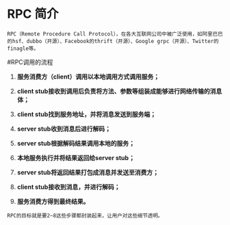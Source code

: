 # RPC 简介
```
RPC（Remote Procedure Call Protocol），在各大互联网公司中被广泛使用，如阿里巴巴的hsf、dubbo（开源）、Facebook的thrift（开源）、Google grpc（开源）、Twitter的finagle等。
```

#RPC调用的流程
1. **服务消费方（client）调用以本地调用方式调用服务；**

2. **client stub接收到调用后负责将方法、参数等组装成能够进行网络传输的消息体；**

3. **client stub找到服务地址，并将消息发送到服务端；**

4. **server stub收到消息后进行解码；**

5. **server stub根据解码结果调用本地的服务；**

6. **本地服务执行并将结果返回给server stub；**

7. **server stub将返回结果打包成消息并发送至消费方；**

8. **client stub接收到消息，并进行解码；**

9. **服务消费方得到最终结果。**

```
RPC的目标就是要2~8这些步骤都封装起来，让用户对这些细节透明。
```
